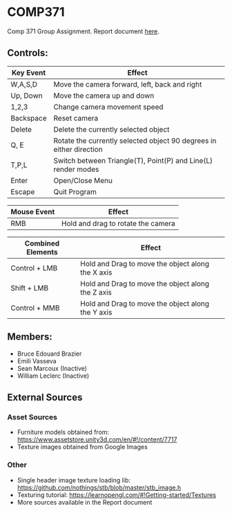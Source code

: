 # COMP371
Comp 371 Group Assignment.
Report document [here](https://docs.google.com/document/d/1g92dKkl_skenO66iRo6fSTeJ3uzsULvn_BqmgtTsltA/edit?usp=sharing).

## Controls:
| Key Event | Effect |
| ------ | ------ |
| W,A,S,D | Move the camera forward, left, back and right |
| Up, Down | Move the camera up and down |
| 1,2,3 | Change camera movement speed |
| Backspace | Reset camera |
| Delete | Delete the currently selected object |
| Q, E | Rotate the currently selected object 90 degrees in either direction |
| T,P,L | Switch between Triangle(T), Point(P) and Line(L) render modes |
| Enter | Open/Close Menu |
| Escape | Quit Program |

| Mouse Event | Effect |
| ------ | ------ |
| RMB | Hold and drag to rotate the camera |

| Combined Elements| Effect |
| ------ | ------ |
|Control + LMB| Hold and Drag to move the object along the X axis|
|Shift + LMB| Hold and Drag to move the object along the Z axis|
|Control + MMB| Hold and Drag to move the object along the Y axis|


## Members:
* Bruce Edouard Brazier
* Emili Vasseva
* Sean Marcoux (Inactive)
* William Leclerc (Inactive)


## External Sources
### Asset Sources
* Furniture models obtained from: https://www.assetstore.unity3d.com/en/#!/content/7717
* Texture images obtained from Google Images

### Other
* Single header image texture loading lib: https://github.com/nothings/stb/blob/master/stb_image.h
* Texturing tutorial: https://learnopengl.com/#!Getting-started/Textures
* More sources available in the Report document

